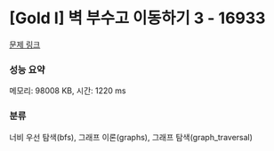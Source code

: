 # [Gold I] 벽 부수고 이동하기 3 - 16933 

[문제 링크](https://www.acmicpc.net/problem/16933) 

### 성능 요약

메모리: 98008 KB, 시간: 1220 ms

### 분류

너비 우선 탐색(bfs), 그래프 이론(graphs), 그래프 탐색(graph_traversal)


